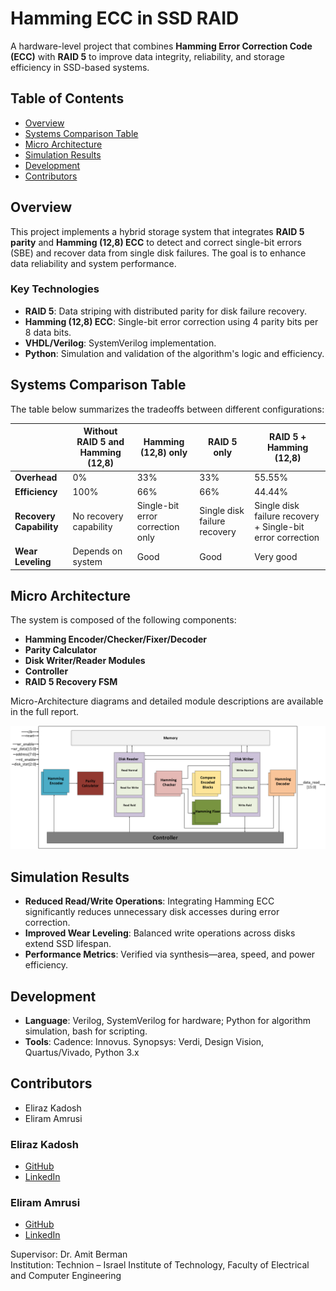 # Hamming ECC in SSD RAID

A hardware-level project that combines **Hamming Error Correction Code (ECC)** with **RAID 5** to improve data integrity, reliability, and storage efficiency in SSD-based systems.

## Table of Contents
- [Overview](#overview)
- [Systems Comparison Table](#system-comparison-table)
- [Micro Architecture](#micro-architecture)
- [Simulation Results](#simulation-results)
- [Development](#development)
- [Contributors](#contributors)

## Overview
This project implements a hybrid storage system that integrates **RAID 5 parity** and **Hamming (12,8) ECC** to detect and correct single-bit errors (SBE) and recover data from single disk failures. The goal is to enhance data reliability and system performance.

### Key Technologies
- **RAID 5**: Data striping with distributed parity for disk failure recovery.
- **Hamming (12,8) ECC**: Single-bit error correction using 4 parity bits per 8 data bits.
- **VHDL/Verilog**: SystemVerilog implementation.
- **Python**: Simulation and validation of the algorithm's logic and efficiency.

## Systems Comparison Table

The table below summarizes the tradeoffs between different configurations:

|                              | Without RAID 5 and Hamming (12,8) | Hamming (12,8) only | RAID 5 only | RAID 5 + Hamming (12,8) |
|------------------------------|------------------------------------|---------------------|--------------|--------------------------|
| **Overhead**                | 0%                                | 33%                | 33%         | 55.55%                  |
| **Efficiency**              | 100%                              | 66%                | 66%         | 44.44%                  |
| **Recovery Capability**     | No recovery capability             | Single-bit error correction only | Single disk failure recovery | Single disk failure recovery + Single-bit error correction |
| **Wear Leveling**           | Depends on system                  | Good               | Good        | Very good               |


## Micro Architecture
The system is composed of the following components:
- **Hamming Encoder/Checker/Fixer/Decoder**
- **Parity Calculator**
- **Disk Writer/Reader Modules**
- **Controller**
- **RAID 5 Recovery FSM**

Micro-Architecture diagrams and detailed module descriptions are available in the full report.

![Top Level Architecture](images/Micro-Architecture/top_level_diagram.png)

## Simulation Results
- **Reduced Read/Write Operations**: Integrating Hamming ECC significantly reduces unnecessary disk accesses during error correction.
- **Improved Wear Leveling**: Balanced write operations across disks extend SSD lifespan.
- **Performance Metrics**: Verified via synthesis—area, speed, and power efficiency.

## Development
- **Language**: Verilog, SystemVerilog for hardware; Python for algorithm simulation, bash for scripting.
- **Tools**: Cadence: Innovus. Synopsys: Verdi, Design Vision, Quartus/Vivado, Python 3.x

## Contributors
- Eliraz Kadosh 
- Eliram Amrusi


### Eliraz Kadosh
- [GitHub](https://github.com/elirazkadosh)
- [LinkedIn](https://www.linkedin.com/in/eliraz-kadosh)

### Eliram Amrusi
- [GitHub](https://github.com/eliramamrusi)
- [LinkedIn](https://www.linkedin.com/in/eliram-amrusi-11b949258)


Supervisor: Dr. Amit Berman  
Institution: Technion – Israel Institute of Technology, Faculty of Electrical and Computer Engineering
